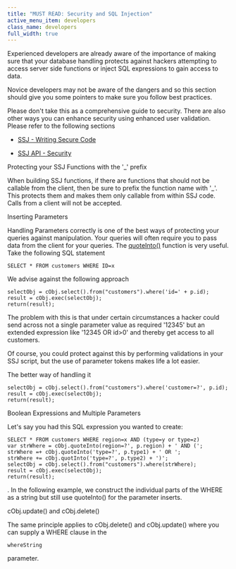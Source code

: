 ```yaml
---
title: "MUST READ: Security and SQL Injection"
active_menu_item: developers
class_name: developers
full_width: true
---
```



Experienced developers are already aware of the importance of making sure that your database handling protects against hackers attempting to access server side functions or inject SQL expressions to gain access to data.

Novice developers may not be aware of the dangers and so this section should give you some pointers to make sure you follow best practices.

Please don't take this as a comprehensive guide to security. There are also other ways you can enhance security using enhanced user validation. Please refer to the following sections

 - [SSJ - Writing Secure Code](../../scripting-apis/server-side-scripting-overview/writing-secure-code)

 - [SSJ API - Security](../../scripting-apis/server-side-api/ssj-object/security/index)

Protecting your SSJ Functions with the '\_' prefix

When building SSJ functions, if there are functions that should not be callable from the client, then be sure to prefix the function name with '\_'. This protects them and makes them only callable from within SSJ code. Calls from a client will not be accepted.

Inserting Parameters

Handling Parameters correctly is one of the best ways of protecting your queries against manipulation. Your queries will often require you to pass data from the client for your queries. The [quoteInto()](../../scripting-apis/server-side-api/ssj-object/database/quoteinto) function is very useful. Take the following SQL statement

    SELECT * FROM customers WHERE ID=x
   

We advise against the following approach

    selectObj = cObj.select().from("customers").where('id=' + p.id);
    result = cObj.exec(selectObj);
    return(result);
   

The problem with this is that under certain circumstances a hacker could send across not a single parameter value as required '12345' but an extended expression like '12345 OR id\>0' and thereby get access to all customers.

Of course, you could protect against this by performing validations in your SSJ script, but the use of parameter tokens makes life a lot easier.

The better way of handling it

    selectObj = cObj.select().from("customers").where('customer=?', p.id);
    result = cObj.exec(selectObj);
    return(result);
   

Boolean Expressions and Multiple Parameters

Let's say you had this SQL expression you wanted to create:

    SELECT * FROM customers WHERE region=x AND (type=y or type=z)
    var strWhere = cObj.quoteInto(region=?', p.region) + ' AND (';
    strWhere =+ cObj.quoteInto('type=?', p.type1) + ' OR ';
    strWhere += cObj.quotInto('type=?', p.type2) + ')';
    selectObj = cObj.select().from("customers").where(strWhere);
    result = cObj.exec(selectObj);
    return(result);
   

. In the following example, we construct the individual parts of the WHERE as a string but still use quoteInto() for the parameter inserts.

cObj.update() and cObj.delete()

The same principle applies to cObj.delete() and cObj.update() where you can supply a WHERE clause in the

    whereString
   

parameter.

